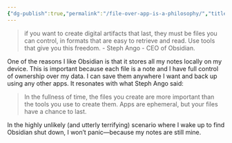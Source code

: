 ```yaml
---
{"dg-publish":true,"permalink":"/file-over-app-is-a-philosophy/","title":"file over app","tags":["obsidian"],"noteIcon":"1","created":"2025-02-03T18:43:09.892+11:00","updated":"2025-02-03T22:51:58.248+11:00"}
---
```


>  if you want to create digital artifacts that last, they must be files you can control, in formats that are easy to retrieve and read. Use tools that give you this freedom.
\- Steph Ango - CEO of Obsidian.

One of the reasons I like Obsidian is that it stores all my notes locally on my device. This is important because each file is a note and I have full control of ownership over my data. I can save them anywhere I want and back up using any other apps. It resonates with what Steph Ango said:
>In the fullness of time, the files you create are more important than the tools you use to create them. Apps are ephemeral, but your files have a chance to last.

In the highly unlikely (and utterly terrifying) scenario where I wake up to find Obsidian shut down, I won’t panic—because my notes are still mine. 

